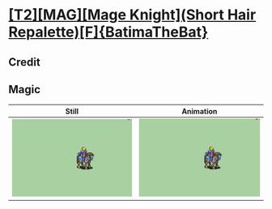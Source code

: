 # [\[T2\]\[MAG\]\[Mage Knight\]\(Short Hair Repalette\)\[F\]{BatimaTheBat}](../)

## Credit


	
## Magic

| Still | Animation |
| :---: | :-------: |
| ![Magic still](./Magic_000.png) | ![Magic animation](./Magic.gif) |
